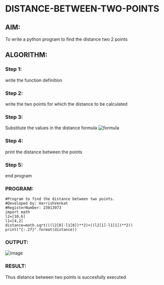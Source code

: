 # DISTANCE-BETWEEN-TWO-POINTS

## AIM:
To write a python program to find the distance two 2 points
## ALGORITHM:
### Step 1: 
write the function definition
### Step 2: 
write the two points for which the distance to be calculated
### Step 3: 
Substitute the values in the distance formula  ![formula](/formula.JPG)
### Step 4:
print the distance between the points
### Step 5: 
end program
### PROGRAM:
```
#Program to find the distance between two points.
#Developed by: HarrishVenkat 
#RegisterNumber: 23013973
import math
l2=[10,6]
l1=[4,2]
distance=math.sqrt(((l2[0]-l1[0])**2)+((l2[1]-l1[1])**2))
print("{:.2f}".format(distance))
```
### OUTPUT:
![image](https://github.com/HarrishVenkat/DISTANCE-BETWEEN-TWO-POINTS/assets/144979588/f21a424a-102b-42e4-8941-43e35891c86d)


### RESULT:
Thus distance between two points is succesfully executed 
